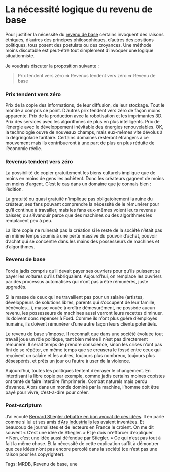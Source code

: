 # La nécessité logique du revenu de base

Pour justifier la nécessité du [revenu de base](http://blog.tcrouzet.com/tag/revenu-de-base/) certains invoquent des raisons éthiques, d’autres des principes philosophiques, d’autres des positions politiques, tous posent des postulats ou des croyances. Une méthode moins discutable est peut-être tout simplement d’invoquer une logique situationniste.<span id="more-35772"></span>

Je voudrais discuter la proposition suivante :

> Prix tendent vers zéro =&gt; Revenus tendent vers zéro =&gt; Revenu de base

### Prix tendent vers zéro

Prix de la copie des informations, de leur diffusion, de leur stockage. Tout le monde a compris ce point. D’autres prix tendent vers zéro de façon moins apparente. Prix de la production avec la robotisation et les imprimantes 3D. Prix des services avec les algorithmes de plus en plus intelligents. Prix de l’énergie avec le développement inévitable des énergies renouvelables. OK, la technologie ouvre de nouveaux champs, mais eux-mêmes vite dévolus à la dégringolade tarifaire. Certains domaines resteront étrangers à ce mouvement mais ils contribueront à une part de plus en plus réduite de l’économie réelle.

### Revenus tendent vers zéro

La possibilité de copier gratuitement les biens culturels implique que de moins en moins de gens les achètent. Donc les créateurs gagnent de moins en moins d’argent. C’est le cas dans un domaine que je connais bien : l’édition.

La gratuité ou quasi gratuité n’implique pas obligatoirement la ruine du créateur, ses fans pouvant comprendre la nécessité de le rémunérer pour qu’il continue à travailler, mais les fans eux-mêmes voient leurs revenus baisser, ou s’évanouir parce que des machines ou des algorithmes les remplacent peu à peu.

La libre copie ne ruinerait pas la création si le reste de la société n’était pas en même temps soumis à une perte massive du pouvoir d’achat, pouvoir d’achat qui se concentre dans les mains des possesseurs de machines et d’algorithmes.

### Revenu de base

Ford a jadis compris qu’il devait payer ses ouvriers pour qu’ils puissent se payer les voitures qu’ils fabriquaient. Aujourd’hui, on remplace les ouvriers par des processus automatisés qui n’ont pas à être rémunérés, juste upgradés.

Si la masse de ceux qui ne travaillent pas pour un salaire (artistes, développeurs de solutions libres, parents qui s’occupent de leur famille, bénévoles…), masse vouée à croître démesurément, ne possède aucun revenu, les possesseurs de machines aussi verront leurs recettes diminuer. Ils doivent donc repenser à Ford. Comme ils n’ont plus guère d’employés humains, ils doivent rémunérer d’une autre façon leurs clients potentiels.

Le revenu de base s’impose. Il reconnaît que dans une société évoluée tout travail joue un rôle politique, tant bien même il n’est pas directement rémunéré. Il serait temps de prendre conscience, sinon les crises n’ont pas fini de se répéter, en même temps que se creusera le fossé entre ceux qui reçoivent un salaire et les autres, toujours plus nombreux, toujours plus désespérés, et prêts un jour ou l’autre à user de la violence.

Aujourd’hui, toutes les politiques tentent d’enrayer le changement. En interdisant la libre copie par exemple, comme jadis certains moines copistes ont tenté de faire interdire l’imprimerie. Combat naturels mais perdu d’avance. Alors dans un monde dominé par la machine, l’homme doit être payé pour vivre, c’est-à-dire pour créer.

### Post-scriptum

J’ai écouté [Bernard Stiegler débattre en bon avocat de ces idées](http://romainelubrique.org/bernard-stiegler). Il en parle comme si lui et ses amis d’[Ars Industrialis](http://arsindustrialis.org/) les avaient inventées. Et beaucoup de journalistes et de lecteurs en France le croient. On me dit souvent « C’est une idée de Stiegler. » Et je dois m’efforcer d’expliquer « Non, c’est une idée aussi défendue par Stiegler. » Ce qui n’est pas tout à fait la même chose. Et la nécessité de cette explication suffit à démontrer que ces idées n’ont pas encore percolé dans la société (ce n’est pas une raison pour les copyrighter).

Tags: MRDB, Revenu de base, une
